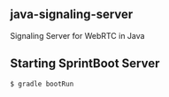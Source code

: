 ## java-signaling-server
Signaling Server for WebRTC in Java

## Starting SprintBoot Server
```
$ gradle bootRun
```
